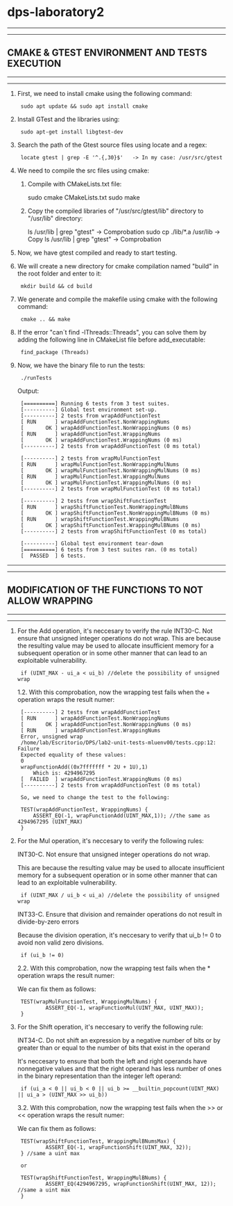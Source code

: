 # dps-laboratory2

-----------------------------------------------------------
-----------------------------------------------------------
CMAKE & GTEST ENVIRONMENT AND TESTS EXECUTION 
-----------------------------------------------------------
-----------------------------------------------------------
-----------------------------------------------------------

1. First, we need to install cmake using the following command:
 
		sudo apt update && sudo apt install cmake

2. Install GTest and the libraries using:

		sudo apt-get install libgtest-dev

3. Search the path of the Gtest source files using locate and a regex:

		locate gtest | grep -E '^.{,30}$'   -> In my case: /usr/src/gtest

4. We need to compile the src files using cmake:

	1. Compile with CMakeLists.txt file: 

		sudo cmake CMakeLists.txt
		sudo make

	2. Copy the compiled libraries of "/usr/src/gtest/lib" directory to "/usr/lib" directory:

		ls /usr/lib | grep "gtest" -> Comprobation
		sudo cp ./lib/*.a /usr/lib -> Copy
		ls /usr/lib | grep "gtest" -> Comprobation

5. Now, we have gtest compiled and ready to start testing.

6. We will create a new directory for cmake compilation named "build" in the root folder and enter to it:
	
		mkdir build && cd build

7. We generate and compile the makefile using cmake with the following command:

		cmake .. && make

8. If the error "can´t find -lThreads::Threads", you can solve them by adding the following line in CMakeList file before add_executable:

		find_package (Threads)

9. Now, we have the binary file to run the tests:

		./runTests

	Output:

		[==========] Running 6 tests from 3 test suites.
		[----------] Global test environment set-up.
		[----------] 2 tests from wrapAddFunctionTest
		[ RUN      ] wrapAddFunctionTest.NonWrappingNums
		[       OK ] wrapAddFunctionTest.NonWrappingNums (0 ms)
		[ RUN      ] wrapAddFunctionTest.WrappingNums
		[       OK ] wrapAddFunctionTest.WrappingNums (0 ms)
		[----------] 2 tests from wrapAddFunctionTest (0 ms total)

		[----------] 2 tests from wrapMulFunctionTest
		[ RUN      ] wrapMulFunctionTest.NonWrappingMulNums
		[       OK ] wrapMulFunctionTest.NonWrappingMulNums (0 ms)
		[ RUN      ] wrapMulFunctionTest.WrappingMulNums
		[       OK ] wrapMulFunctionTest.WrappingMulNums (0 ms)
		[----------] 2 tests from wrapMulFunctionTest (0 ms total)

		[----------] 2 tests from wrapShiftFunctionTest
		[ RUN      ] wrapShiftFunctionTest.NonWrappingMulBNums
		[       OK ] wrapShiftFunctionTest.NonWrappingMulBNums (0 ms)
		[ RUN      ] wrapShiftFunctionTest.WrappingMulBNums
		[       OK ] wrapShiftFunctionTest.WrappingMulBNums (0 ms)
		[----------] 2 tests from wrapShiftFunctionTest (0 ms total)

		[----------] Global test environment tear-down
		[==========] 6 tests from 3 test suites ran. (0 ms total)
		[  PASSED  ] 6 tests.

-----------------------------------------------------------
-----------------------------------------------------------
MODIFICATION OF THE FUNCTIONS TO NOT ALLOW WRAPPING 
-----------------------------------------------------------
-----------------------------------------------------------
-----------------------------------------------------------

1. For the Add operation, it's neccesary to verify the rule INT30-C. Not ensure that unsigned integer operations do not wrap.
This are because the resulting value may be used to allocate insufficient memory for a subsequent operation or in some other manner that can lead 
to an exploitable vulnerability.

		if (UINT_MAX - ui_a < ui_b) //delete the possibility of unsigned wrap

	1.2. With this comprobation, now the wrapping test fails when the + operation wraps the result numer:

		[----------] 2 tests from wrapAddFunctionTest
		[ RUN      ] wrapAddFunctionTest.NonWrappingNums
		[       OK ] wrapAddFunctionTest.NonWrappingNums (0 ms)
		[ RUN      ] wrapAddFunctionTest.WrappingNums
		Error, unsigned wrap
		/home/lab/Escritorio/DPS/lab2-unit-tests-mluenv00/tests.cpp:12: Failure
		Expected equality of these values:
		0
		wrapFunctionAdd((0x7fffffff * 2U + 1U),1)
    		Which is: 4294967295
		[  FAILED  ] wrapAddFunctionTest.WrappingNums (0 ms)
		[----------] 2 tests from wrapAddFunctionTest (0 ms total)
	
		So, we need to change the test to the following:

		TEST(wrapAddFunctionTest, WrappingNums) {
			ASSERT_EQ(-1, wrapFunctionAdd(UINT_MAX,1)); //the same as 4294967295 (UINT_MAX)
		}

2. For the Mul operation, it's neccesary to verify the following rules:

	INT30-C. Not ensure that unsigned integer operations do not wrap.

	This are because the resulting value may be used to allocate insufficient memory for a subsequent operation or in some other manner that can lead 
	to an exploitable vulnerability.

		if (UINT_MAX / ui_b < ui_a) //delete the possibility of unsigned wrap

	INT33-C. Ensure that division and remainder operations do not result in divide-by-zero errors

	Because the division operation, it's neccesary to verify that ui_b != 0 to avoid non valid zero divisions.

		if (ui_b != 0)
		
	2.2. With this comprobation, now the wrapping test fails when the * operation wraps the result numer:
	
	We can fix them as follows:
	
		TEST(wrapMulFunctionTest, WrappingMulNums) {
    			ASSERT_EQ(-1, wrapFunctionMul(UINT_MAX, UINT_MAX));
		}

3. For the Shift operation, it's neccesary to verify the following rule:

	INT34-C. Do not shift an expression by a negative number of bits or by greater than or equal to the number of bits that exist in the operand 

	It's neccesary to ensure that both the left and right operands have nonnegative values and that the right operand has less number of ones in the binary 	representation than the integer left operand:

		if (ui_a < 0 || ui_b < 0 || ui_b >= __builtin_popcount(UINT_MAX) || ui_a > (UINT_MAX >> ui_b)) 
	
	3.2. With this comprobation, now the wrapping test fails when the >> or << operation wraps the result numer:
	
	We can fix them as follows:
	
		TEST(wrapShiftFunctionTest, WrappingMulBNumsMax) {
    			ASSERT_EQ(-1, wrapFunctionShift(UINT_MAX, 32));
		} //same a uint max
		
		or
		
		TEST(wrapShiftFunctionTest, WrappingMulBNums) {
    			ASSERT_EQ(4294967295, wrapFunctionShift(UINT_MAX, 12)); //same a uint max		
		}	
	
